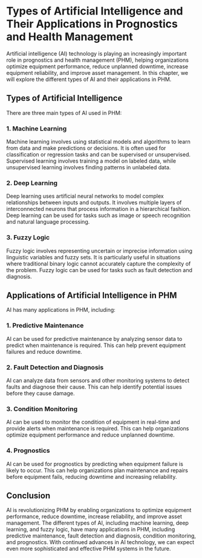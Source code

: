 Types of Artificial Intelligence and Their Applications in Prognostics and Health Management
==========================================================================================================================================================

Artificial intelligence (AI) technology is playing an increasingly important role in prognostics and health management (PHM), helping organizations optimize equipment performance, reduce unplanned downtime, increase equipment reliability, and improve asset management. In this chapter, we will explore the different types of AI and their applications in PHM.

Types of Artificial Intelligence
--------------------------------

There are three main types of AI used in PHM:

### 1. Machine Learning

Machine learning involves using statistical models and algorithms to learn from data and make predictions or decisions. It is often used for classification or regression tasks and can be supervised or unsupervised. Supervised learning involves training a model on labeled data, while unsupervised learning involves finding patterns in unlabeled data.

### 2. Deep Learning

Deep learning uses artificial neural networks to model complex relationships between inputs and outputs. It involves multiple layers of interconnected neurons that process information in a hierarchical fashion. Deep learning can be used for tasks such as image or speech recognition and natural language processing.

### 3. Fuzzy Logic

Fuzzy logic involves representing uncertain or imprecise information using linguistic variables and fuzzy sets. It is particularly useful in situations where traditional binary logic cannot accurately capture the complexity of the problem. Fuzzy logic can be used for tasks such as fault detection and diagnosis.

Applications of Artificial Intelligence in PHM
----------------------------------------------

AI has many applications in PHM, including:

### 1. Predictive Maintenance

AI can be used for predictive maintenance by analyzing sensor data to predict when maintenance is required. This can help prevent equipment failures and reduce downtime.

### 2. Fault Detection and Diagnosis

AI can analyze data from sensors and other monitoring systems to detect faults and diagnose their cause. This can help identify potential issues before they cause damage.

### 3. Condition Monitoring

AI can be used to monitor the condition of equipment in real-time and provide alerts when maintenance is required. This can help organizations optimize equipment performance and reduce unplanned downtime.

### 4. Prognostics

AI can be used for prognostics by predicting when equipment failure is likely to occur. This can help organizations plan maintenance and repairs before equipment fails, reducing downtime and increasing reliability.

Conclusion
----------

AI is revolutionizing PHM by enabling organizations to optimize equipment performance, reduce downtime, increase reliability, and improve asset management. The different types of AI, including machine learning, deep learning, and fuzzy logic, have many applications in PHM, including predictive maintenance, fault detection and diagnosis, condition monitoring, and prognostics. With continued advances in AI technology, we can expect even more sophisticated and effective PHM systems in the future.
